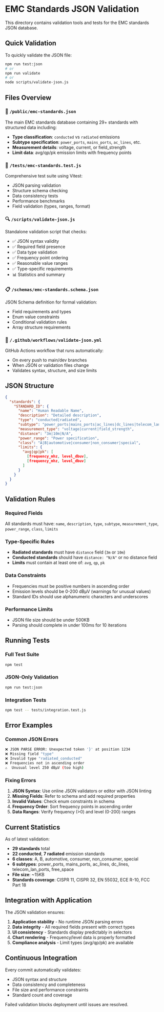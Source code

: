 # EMC Standards JSON Validation

This directory contains validation tools and tests for the EMC standards JSON database.

## Quick Validation

To quickly validate the JSON file:

```bash
npm run test:json
# or
npm run validate
# or
node scripts/validate-json.js
```

## Files Overview

### 📁 `/public/emc-standards.json`
The main EMC standards database containing 29+ standards with structured data including:
- **Type classification**: `conducted` vs `radiated` emissions
- **Subtype specification**: `power_ports`, `mains_ports`, `ac_lines`, etc.
- **Measurement details**: voltage, current, or field_strength
- **Limit data**: avg/qp/pk emission limits with frequency points

### 🧪 `/tests/emc-standards.test.js`
Comprehensive test suite using Vitest:
- JSON parsing validation
- Structure schema checking
- Data consistency tests
- Performance benchmarks
- Field validation (types, ranges, format)

### 🔍 `/scripts/validate-json.js`
Standalone validation script that checks:
- ✅ JSON syntax validity
- ✅ Required field presence  
- ✅ Data type validation
- ✅ Frequency point ordering
- ✅ Reasonable value ranges
- ✅ Type-specific requirements
- 📊 Statistics and summary

### 📋 `/schemas/emc-standards.schema.json` 
JSON Schema definition for formal validation:
- Field requirements and types
- Enum value constraints  
- Conditional validation rules
- Array structure requirements

### 🚀 `/.github/workflows/validate-json.yml`
GitHub Actions workflow that runs automatically:
- On every push to main/dev branches
- When JSON or validation files change
- Validates syntax, structure, and size limits

## JSON Structure

```json
{
  "standards": {
    "STANDARD_ID": {
      "name": "Human Readable Name",
      "description": "Detailed description",
      "type": "conducted|radiated",
      "subtype": "power_ports|mains_ports|ac_lines|dc_lines|telecom_lan_ports|free_space",
      "measurement_type": "voltage|current|field_strength",
      "distance": "3m|10m|N/A",
      "power_range": "Power specification",
      "class": "A|B|automotive|consumer|non_consumer|special",
      "limits": {
        "avg|qp|pk": [
          [frequency_mhz, level_dbuv],
          [frequency_mhz, level_dbuv]
        ]
      }
    }
  }
}
```

## Validation Rules

### Required Fields
All standards must have: `name`, `description`, `type`, `subtype`, `measurement_type`, `power_range`, `class`, `limits`

### Type-Specific Rules
- **Radiated standards** must have `distance` field (`3m` or `10m`)
- **Conducted standards** should have `distance: "N/A"` or no distance field
- **Limits** must contain at least one of: `avg`, `qp`, `pk`

### Data Constraints
- Frequencies must be positive numbers in ascending order
- Emission levels should be 0-200 dBμV (warnings for unusual values)
- Standard IDs should use alphanumeric characters and underscores

### Performance Limits  
- JSON file size should be under 500KB
- Parsing should complete in under 100ms for 10 iterations

## Running Tests

### Full Test Suite
```bash
npm test
```

### JSON-Only Validation
```bash
npm run test:json
```

### Integration Tests
```bash
npm test -- tests/integration.test.js
```

## Error Examples

### Common JSON Errors
```bash
❌ JSON PARSE ERROR: Unexpected token '}' at position 1234
❌ Missing field "type"
❌ Invalid type "radiated_conducted" 
❌ Frequencies not in ascending order
⚠️  Unusual level 250 dBμV (too high)
```

### Fixing Errors
1. **JSON Syntax**: Use online JSON validators or editor with JSON linting
2. **Missing Fields**: Refer to schema and add required properties
3. **Invalid Values**: Check enum constraints in schema
4. **Frequency Order**: Sort frequency points in ascending order
5. **Data Ranges**: Verify frequency (>0) and level (0-200) ranges

## Current Statistics

As of latest validation:
- **29 standards** total
- **22 conducted**, **7 radiated** emission standards  
- **6 classes**: A, B, automotive, consumer, non_consumer, special
- **6 subtypes**: power_ports, mains_ports, ac_lines, dc_lines, telecom_lan_ports, free_space
- **File size**: ~15KB
- **Standards coverage**: CISPR 11, CISPR 32, EN 55032, ECE R-10, FCC Part 18

## Integration with Application

The JSON validation ensures:
1. **Application stability** - No runtime JSON parsing errors
2. **Data integrity** - All required fields present with correct types
3. **UI consistency** - Standards display predictably in selectors
4. **Chart rendering** - Frequency/level data is properly formatted
5. **Compliance analysis** - Limit types (avg/qp/pk) are available

## Continuous Integration

Every commit automatically validates:
- JSON syntax and structure
- Data consistency and completeness  
- File size and performance constraints
- Standard count and coverage

Failed validation blocks deployment until issues are resolved.
